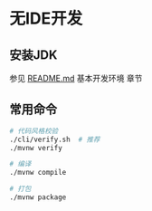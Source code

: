 # 无IDE开发

## 安装JDK

参见 [README.md](../README.md) 基本开发环境 章节

## 常用命令

```bash
# 代码风格校验
./cli/verify.sh  # 推荐
./mvnw verify

# 编译
./mvnw compile

# 打包
./mvnw package
```
